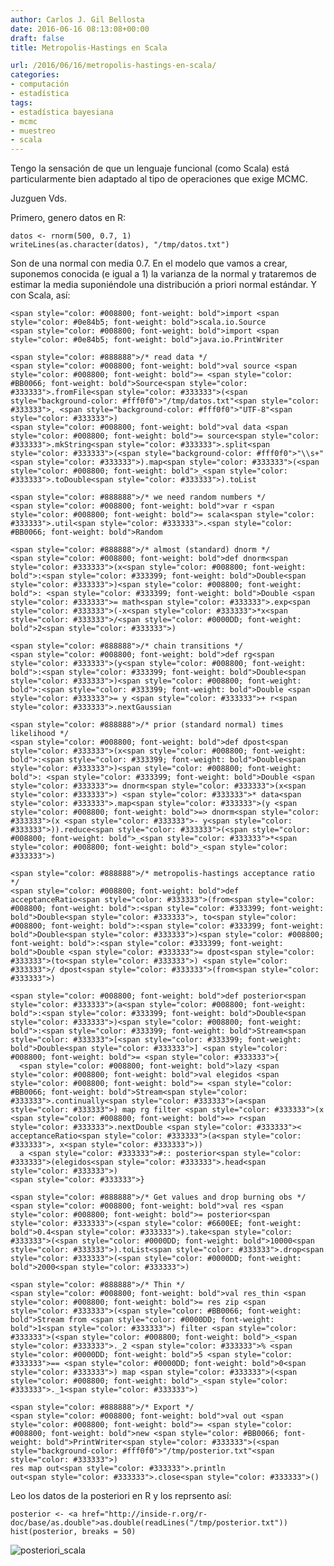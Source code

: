 ```yaml
---
author: Carlos J. Gil Bellosta
date: 2016-06-16 08:13:08+00:00
draft: false
title: Metropolis-Hastings en Scala

url: /2016/06/16/metropolis-hastings-en-scala/
categories:
- computación
- estadística
tags:
- estadística bayesiana
- mcmc
- muestreo
- scala
---
```


Tengo la sensación de que un lenguaje funcional (como Scala) está particularmente bien adaptado al tipo de operaciones que exige MCMC.

Juzguen Vds.

Primero, genero datos en R:



    datos <- rnorm(500, 0.7, 1)
    writeLines(as.character(datos), "/tmp/datos.txt")



Son de una normal con media 0.7. En el modelo que vamos a crear, suponemos conocida (e igual a 1) la varianza de la normal y trataremos de estimar la media suponiéndole una distribución a priori normal estándar. Y con Scala, así:



    <span style="color: #008800; font-weight: bold">import <span style="color: #0e84b5; font-weight: bold">scala.io.Source
    <span style="color: #008800; font-weight: bold">import <span style="color: #0e84b5; font-weight: bold">java.io.PrintWriter

    <span style="color: #888888">/* read data */
    <span style="color: #008800; font-weight: bold">val source <span style="color: #008800; font-weight: bold">= <span style="color: #BB0066; font-weight: bold">Source<span style="color: #333333">.fromFile<span style="color: #333333">(<span style="background-color: #fff0f0">"/tmp/datos.txt"<span style="color: #333333">, <span style="background-color: #fff0f0">"UTF-8"<span style="color: #333333">)
    <span style="color: #008800; font-weight: bold">val data <span style="color: #008800; font-weight: bold">= source<span style="color: #333333">.mkString<span style="color: #333333">.split<span style="color: #333333">(<span style="background-color: #fff0f0">"\\s+"<span style="color: #333333">).map<span style="color: #333333">(<span style="color: #008800; font-weight: bold">_<span style="color: #333333">.toDouble<span style="color: #333333">).toList

    <span style="color: #888888">/* we need random numbers */
    <span style="color: #008800; font-weight: bold">var r <span style="color: #008800; font-weight: bold">= scala<span style="color: #333333">.util<span style="color: #333333">.<span style="color: #BB0066; font-weight: bold">Random

    <span style="color: #888888">/* almost (standard) dnorm */
    <span style="color: #008800; font-weight: bold">def dnorm<span style="color: #333333">(x<span style="color: #008800; font-weight: bold">:<span style="color: #333399; font-weight: bold">Double<span style="color: #333333">)<span style="color: #008800; font-weight: bold">: <span style="color: #333399; font-weight: bold">Double <span style="color: #333333">= math<span style="color: #333333">.exp<span style="color: #333333">(-x<span style="color: #333333">*x<span style="color: #333333">/<span style="color: #0000DD; font-weight: bold">2<span style="color: #333333">)

    <span style="color: #888888">/* chain transitions */
    <span style="color: #008800; font-weight: bold">def rg<span style="color: #333333">(y<span style="color: #008800; font-weight: bold">:<span style="color: #333399; font-weight: bold">Double<span style="color: #333333">)<span style="color: #008800; font-weight: bold">:<span style="color: #333399; font-weight: bold">Double <span style="color: #333333">= y <span style="color: #333333">+ r<span style="color: #333333">.nextGaussian

    <span style="color: #888888">/* prior (standard normal) times likelihood */
    <span style="color: #008800; font-weight: bold">def dpost<span style="color: #333333">(x<span style="color: #008800; font-weight: bold">:<span style="color: #333399; font-weight: bold">Double<span style="color: #333333">)<span style="color: #008800; font-weight: bold">: <span style="color: #333399; font-weight: bold">Double <span style="color: #333333">= dnorm<span style="color: #333333">(x<span style="color: #333333">) <span style="color: #333333">* data<span style="color: #333333">.map<span style="color: #333333">(y <span style="color: #008800; font-weight: bold">=> dnorm<span style="color: #333333">(x <span style="color: #333333">- y<span style="color: #333333">)).reduce<span style="color: #333333">(<span style="color: #008800; font-weight: bold">_<span style="color: #333333">*<span style="color: #008800; font-weight: bold">_<span style="color: #333333">)

    <span style="color: #888888">/* metropolis-hastings acceptance ratio */
    <span style="color: #008800; font-weight: bold">def acceptanceRatio<span style="color: #333333">(from<span style="color: #008800; font-weight: bold">:<span style="color: #333399; font-weight: bold">Double<span style="color: #333333">, to<span style="color: #008800; font-weight: bold">:<span style="color: #333399; font-weight: bold">Double<span style="color: #333333">)<span style="color: #008800; font-weight: bold">:<span style="color: #333399; font-weight: bold">Double <span style="color: #333333">= dpost<span style="color: #333333">(to<span style="color: #333333">) <span style="color: #333333">/ dpost<span style="color: #333333">(from<span style="color: #333333">)

    <span style="color: #008800; font-weight: bold">def posterior<span style="color: #333333">(a<span style="color: #008800; font-weight: bold">:<span style="color: #333399; font-weight: bold">Double<span style="color: #333333">)<span style="color: #008800; font-weight: bold">:<span style="color: #333399; font-weight: bold">Stream<span style="color: #333333">[<span style="color: #333399; font-weight: bold">Double<span style="color: #333333">] <span style="color: #008800; font-weight: bold">= <span style="color: #333333">{
      <span style="color: #008800; font-weight: bold">lazy <span style="color: #008800; font-weight: bold">val elegidos <span style="color: #008800; font-weight: bold">= <span style="color: #BB0066; font-weight: bold">Stream<span style="color: #333333">.continually<span style="color: #333333">(a<span style="color: #333333">) map rg filter <span style="color: #333333">(x <span style="color: #008800; font-weight: bold">=> r<span style="color: #333333">.nextDouble <span style="color: #333333">< acceptanceRatio<span style="color: #333333">(a<span style="color: #333333">, x<span style="color: #333333">))
      a <span style="color: #333333">#:: posterior<span style="color: #333333">(elegidos<span style="color: #333333">.head<span style="color: #333333">)
    <span style="color: #333333">}

    <span style="color: #888888">/* Get values and drop burning obs */
    <span style="color: #008800; font-weight: bold">val res <span style="color: #008800; font-weight: bold">= posterior<span style="color: #333333">(<span style="color: #6600EE; font-weight: bold">0.4<span style="color: #333333">).take<span style="color: #333333">(<span style="color: #0000DD; font-weight: bold">10000<span style="color: #333333">).toList<span style="color: #333333">.drop<span style="color: #333333">(<span style="color: #0000DD; font-weight: bold">2000<span style="color: #333333">)

    <span style="color: #888888">/* Thin */
    <span style="color: #008800; font-weight: bold">val res_thin <span style="color: #008800; font-weight: bold">= res zip <span style="color: #333333">(<span style="color: #BB0066; font-weight: bold">Stream from <span style="color: #0000DD; font-weight: bold">1<span style="color: #333333">) filter <span style="color: #333333">(<span style="color: #008800; font-weight: bold">_<span style="color: #333333">._2 <span style="color: #333333">% <span style="color: #0000DD; font-weight: bold">5 <span style="color: #333333">== <span style="color: #0000DD; font-weight: bold">0<span style="color: #333333">) map <span style="color: #333333">(<span style="color: #008800; font-weight: bold">_<span style="color: #333333">._1<span style="color: #333333">)

    <span style="color: #888888">/* Export */
    <span style="color: #008800; font-weight: bold">val out <span style="color: #008800; font-weight: bold">= <span style="color: #008800; font-weight: bold">new <span style="color: #BB0066; font-weight: bold">PrintWriter<span style="color: #333333">(<span style="background-color: #fff0f0">"/tmp/posterior.txt"<span style="color: #333333">)
    res map out<span style="color: #333333">.println
    out<span style="color: #333333">.close<span style="color: #333333">()




Leo los datos de la posteriori en R y los reprsento así:



    posterior <- <a href="http://inside-r.org/r-doc/base/as.double">as.double(readLines("/tmp/posterior.txt"))
    hist(posterior, breaks = 50)



![posteriori_scala](/wp-uploads/2016/06/posteriori_scala.png)

